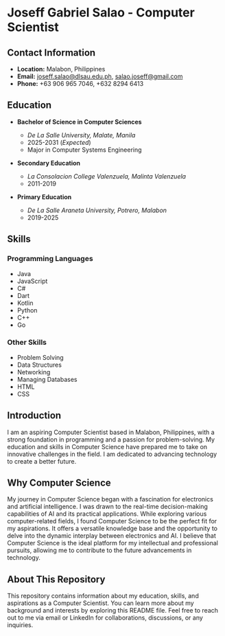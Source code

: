 # Joseff Gabriel Salao - Computer Scientist

## Contact Information
- **Location:** Malabon, Philippines
- **Email:** joseff.salao@dlsau.edu.ph, salao.joseff@gmail.com
- **Phone:** +63 906 965 7046, +632 8294 6413

## Education
- **Bachelor of Science in Computer Sciences**
  - *De La Salle University, Malate, Manila*
  - 2025-2031 (*Expected*)
  - Major in Computer Systems Engineering

- **Secondary Education**
  - *La Consolacion College Valenzuela, Malinta Valenzuela*
  - 2011-2019

- **Primary Education**
  - *De La Salle Araneta University, Potrero, Malabon*
  - 2019-2025

## Skills
### Programming Languages
- Java
- JavaScript
- C#
- Dart
- Kotlin
- Python
- C++
- Go

### Other Skills
- Problem Solving
- Data Structures
- Networking
- Managing Databases
- HTML
- CSS

## Introduction
I am an aspiring Computer Scientist based in Malabon, Philippines, with a strong foundation in programming and a passion for problem-solving. My education and skills in Computer Science have prepared me to take on innovative challenges in the field. I am dedicated to advancing technology to create a better future.

## Why Computer Science
My journey in Computer Science began with a fascination for electronics and artificial intelligence. I was drawn to the real-time decision-making capabilities of AI and its practical applications. While exploring various computer-related fields, I found Computer Science to be the perfect fit for my aspirations. It offers a versatile knowledge base and the opportunity to delve into the dynamic interplay between electronics and AI. I believe that Computer Science is the ideal platform for my intellectual and professional pursuits, allowing me to contribute to the future advancements in technology.

## About This Repository
This repository contains information about my education, skills, and aspirations as a Computer Scientist. You can learn more about my background and interests by exploring this README file. Feel free to reach out to me via email or LinkedIn for collaborations, discussions, or any inquiries.

